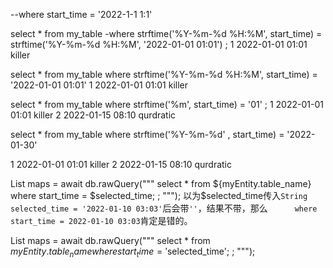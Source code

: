 --where start_time = '2022-1-1 1:1'

select *
from my_table
-where strftime('%Y-%m-%d %H:%M', start_time) = strftime('%Y-%m-%d %H:%M', '2022-01-01 01:01')
;
1	2022-01-01 01:01	killer

select *
from my_table
where strftime('%Y-%m-%d %H:%M', start_time) = '2022-01-01 01:01'
1	2022-01-01 01:01	killer


select *
from my_table
where strftime('%m', start_time) = '01'
;
1	2022-01-01 01:01	killer
2	2022-01-15 08:10	qurdratic


select *
from my_table
where strftime('%Y-%m-%d' , start_time) = '2022-01-30'

1	2022-01-01 01:01	killer
2	2022-01-15 08:10	qurdratic





List<Map> maps = await db.rawQuery("""
      select *
      from ${myEntity.table_name}
      where start_time = $selected_time;
      ;
    """);
以为$selected_time传入`String selected_time = '2022-01-10 03:03'`后会带`''`，结果不带，那么`      where start_time = 2022-01-10 03:03`肯定是错的。

List<Map> maps = await db.rawQuery("""
      select *
      from ${myEntity.table_name}
      where start_time = '$selected_time';
      ;
    """);